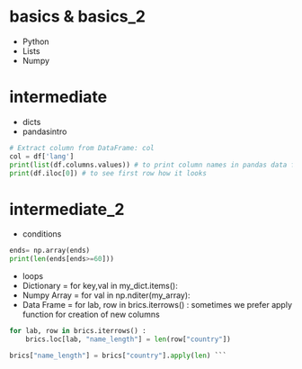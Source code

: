 # basics & basics_2
- Python
- Lists
- Numpy

# intermediate 
- dicts 
- pandasintro
``` python
# Extract column from DataFrame: col
col = df['lang']
print(list(df.columns.values)) # to print column names in pandas data frame
print(df.iloc[0]) # to see first row how it looks
```

# intermediate_2
- conditions
``` python
ends= np.array(ends)
print(len(ends[ends>=60]))
```
- loops
- Dictionary = for key,val in my_dict.items():
- Numpy Array = for val in np.nditer(my_array):
- Data Frame = for lab, row in brics.iterrows() :
sometimes we prefer apply function for creation of new columns
``` python 
for lab, row in brics.iterrows() :
    brics.loc[lab, "name_length"] = len(row["country"])

brics["name_length"] = brics["country"].apply(len) ```
